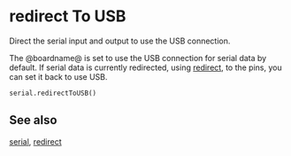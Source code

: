 # redirect To USB

Direct the serial input and output to use the USB connection.

The @boardname@ is set to use the USB connection for serial data by default. If serial data is currently redirected, using [redirect](/reference/serial/redirect), to the pins, you can set it back to use USB.

```sig
serial.redirectToUSB()
```

## See also

[serial](/device/serial), [redirect](/reference/serial/redirect)
